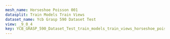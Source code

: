 ```yaml
---
mesh_name: Horseshoe Poisson 001
datasplit: Train Models Train Views
dataset_name: Ycb Grasp 590 Dataset Test
view: _9_0_4
key: YCB_GRASP_590_Dataset_Test_train_models_train_views_horseshoe_poisson_001__9_0_4
---
```

